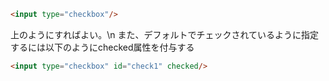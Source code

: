 ```html
<input type="checkbox"/>
```
上のようにすればよい。\n
また、デフォルトでチェックされているように指定するには以下のようにchecked属性を付与する
```html
<input type="checkbox" id="check1" checked/>
```
